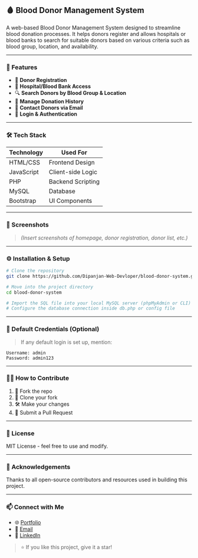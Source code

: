 ## 🩸 Blood Donor Management System

A web-based Blood Donor Management System designed to streamline blood donation processes. It helps donors register and allows hospitals or blood banks to search for suitable donors based on various criteria such as blood group, location, and availability.

---

### 🚀 Features

* 👤 **Donor Registration**
* 🏥 **Hospital/Blood Bank Access**
* 🔍 **Search Donors by Blood Group & Location**
* 📅 **Manage Donation History**
* 📧 **Contact Donors via Email**
* 🔐 **Login & Authentication**

---

### 🛠️ Tech Stack

| Technology | Used For          |
| ---------- | ----------------- |
| HTML/CSS   | Frontend Design   |
| JavaScript | Client-side Logic |
| PHP        | Backend Scripting |
| MySQL      | Database          |
| Bootstrap  | UI Components     |

---

### 📸 Screenshots

> *(Insert screenshots of homepage, donor registration, donor list, etc.)*

---

### ⚙️ Installation & Setup

```bash
# Clone the repository
git clone https://github.com/Dipanjan-Web-Devloper/blood-donor-system.git

# Move into the project directory
cd blood-donor-system

# Import the SQL file into your local MySQL server (phpMyAdmin or CLI)
# Configure the database connection inside db.php or config file
```

---

### 🔑 Default Credentials (Optional)

> If any default login is set up, mention:

```
Username: admin
Password: admin123
```

---

### 🙋‍♂️ How to Contribute

1. 🍴 Fork the repo
2. 👯 Clone your fork
3. 🛠️ Make your changes
4. 📩 Submit a Pull Request

---

### 📄 License

MIT License - feel free to use and modify.

---

### 🙌 Acknowledgements

Thanks to all open-source contributors and resources used in building this project.

---

### 📫 Connect with Me

* 🌐 [Portfolio](http://dipanjandas.site/)
* 📧 [Email](mailto:dipanjandasdev3@gmail.com)
* 💼 [LinkedIn](https://www.linkedin.com/in/dipanjandas)

> ⭐ If you like this project, give it a star!
